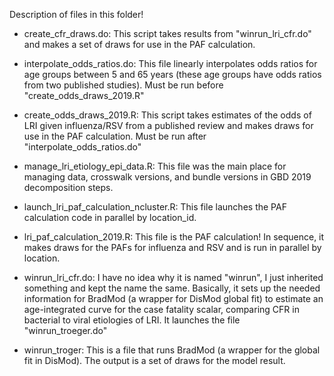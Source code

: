 Description of files in this folder!

* create_cfr_draws.do: This script takes results from "winrun_lri_cfr.do" and makes a set of 
	draws for use in the PAF calculation.

* interpolate_odds_ratios.do: This file linearly interpolates odds ratios for age groups between
	5 and 65 years (these age groups have odds ratios from two published studies). Must be run
	before "create_odds_draws_2019.R"

* create_odds_draws_2019.R: This script takes estimates of the odds of LRI given influenza/RSV
	from a published review and makes draws for use in the PAF calculation. Must be run after
	"interpolate_odds_ratios.do"

* manage_lri_etiology_epi_data.R: This file was the main place for managing data, crosswalk versions, 
and bundle versions in GBD 2019 decomposition steps.

* launch_lri_paf_calculation_ncluster.R: This file launches the PAF calculation code in parallel
	by location_id.

* lri_paf_calculation_2019.R: This file is the PAF calculation! In sequence, it makes draws
	for the PAFs for influenza and RSV and is run in parallel by location.

* winrun_lri_cfr.do: I have no idea why it is named "winrun", I just inherited something and kept the
	name the same. Basically, it sets up the needed information for BradMod (a wrapper for DisMod
	global fit) to estimate an age-integrated curve for the case fatality scalar, comparing
	CFR in bacterial to viral etiologies of LRI. It launches the file "winrun_troeger.do"

* winrun_troger: This is a file that runs BradMod (a wrapper for the global fit in DisMod). The 
	output is a set of draws for the model result.